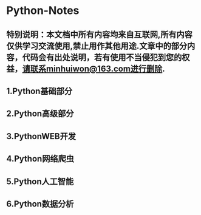 # Python-Notes
## 特别说明：本文档中所有内容均来自互联网,所有内容仅供学习交流使用,禁止用作其他用途.文章中的部分内容，代码会有出处说明，若有使用不当侵犯到您的权益，请联系minhuiwon@163.com进行删除.

## 1.Python基础部分
## 2.Python高级部分
## 3.PythonWEB开发
## 4.Python网络爬虫
## 5.Python人工智能
## 6.Python数据分析
